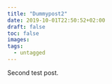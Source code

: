```yaml
---
title: "Dummypost2"
date: 2019-10-01T22:50:52+02:00
draft: false
toc: false
images:
tags: 
  - untagged
---
```


Second test post.